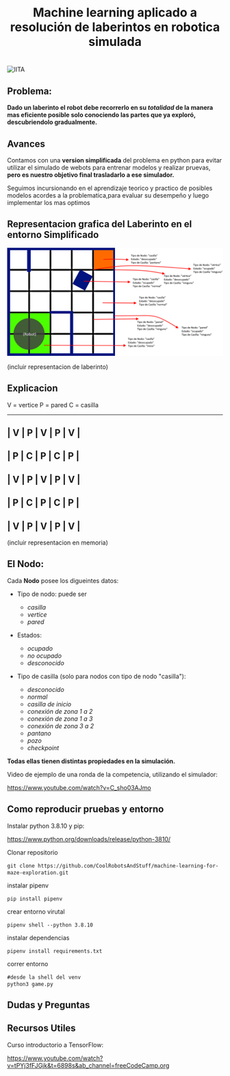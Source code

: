 <div align="center">
<h1>Machine learning aplicado a resolución de laberintos en robotica simulada<h1/>

</div>

![IITA](https://i0.wp.com/iita.com.ar/wp-content/uploads/2021/12/cropped-LogoITTA-versiones-01-02-02.png?fit=2618%2C977&ssl=1)

## Problema:

**Dado un laberinto el robot debe recorrerlo en su *totalidad* de la manera mas eficiente posible solo conociendo las partes que ya exploró, descubriendolo gradualmente.**
   
## Avances
   
Contamos con una **version simplificada** del problema en python para evitar utilizar el simulado de webots para entrenar modelos y realizar pruevas, **pero es nuestro objetivo final trasladarlo a ese simulador.**
   
Seguimos incursionando en el aprendizaje teorico y practico de posibles modelos acordes a la problematica,para evaluar su desempeño y luego implementar los mas optimos

## Representacion grafica del Laberinto en el entorno Simplificado

![Laberinto](./images/laberinto.png)

(incluir representacion de laberinto)


## Explicacion 

V = vertice
P = pared
C = casilla

---------------------
| V | P | V | P | V |
---------------------
| P | C | P | C | P |
---------------------
| V | P | V | P | V |
---------------------
| P | C | P | C | P |
---------------------
| V | P | V | P | V |
---------------------

(incluir representacion en memoria)
   
## El Nodo:

Cada **Nodo** posee los digueintes datos:

* Tipo de nodo: puede ser
    * *casilla*
    * *vertice*
    * *pared*

* Estados:
    * *ocupado*
    * *no ocupado*
    * *desconocido*

* Tipo de casilla (solo para nodos con tipo de nodo "casilla"):
    * *desconocido*
    * *normal*
    * *casilla de inicio*
    * *conexión de zona 1 a 2*
    * *conexión de zona 1 a 3*
    * *conexión de zona 3 a 2*
    * *pantano*
    * *pozo*
    * *checkpoint*

**Todas ellas tienen distintas propiedades en la simulación.**
   

Video de ejemplo de una ronda de la competencia, utilizando el simulador:

https://www.youtube.com/watch?v=C_sho03AJmo

## Como reproducir pruebas y entorno

Instalar python 3.8.10 y pip:

https://www.python.org/downloads/release/python-3810/

Clonar repositorio

```
git clone https://github.com/CoolRobotsAndStuff/machine-learning-for-maze-exploration.git
```

instalar pipenv

```
pip install pipenv
```

crear entorno virutal

```
pipenv shell --python 3.8.10
```

instalar dependencias

```
pipenv install requirements.txt
```

correr entorno
```
#desde la shell del venv
python3 game.py
```


## Dudas y Preguntas

   
   
## Recursos Utiles
   
   Curso introductorio a TensorFlow:
   
   https://www.youtube.com/watch?v=tPYj3fFJGjk&t=6898s&ab_channel=freeCodeCamp.org

